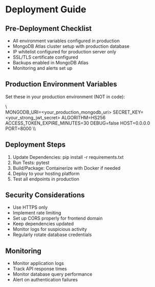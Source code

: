 ﻿# Deployment Guide

## Pre-Deployment Checklist

- All environment variables configured in production
- MongoDB Atlas cluster setup with production database
- IP whitelist configured for production server only
- SSL/TLS certificate configured
- Backups enabled in MongoDB Atlas
- Monitoring and alerts set up

## Production Environment Variables

Set these in your production environment (NOT in code):

\\\
MONGODB_URI=<your_production_mongodb_uri>
SECRET_KEY=<your_strong_jwt_secret>
ALGORITHM=HS256
ACCESS_TOKEN_EXPIRE_MINUTES=30
DEBUG=false
HOST=0.0.0.0
PORT=8000
\\\

## Deployment Steps

1. Update Dependencies: pip install -r requirements.txt
2. Run Tests: pytest
3. Build/Package: Containerize with Docker if needed
4. Deploy to your hosting platform
5. Test all endpoints in production

## Security Considerations

- Use HTTPS only
- Implement rate limiting
- Set up CORS properly for frontend domain
- Keep dependencies updated
- Monitor logs for suspicious activity
- Regularly rotate database credentials

## Monitoring

- Monitor application logs
- Track API response times
- Monitor database query performance
- Alert on authentication failures
